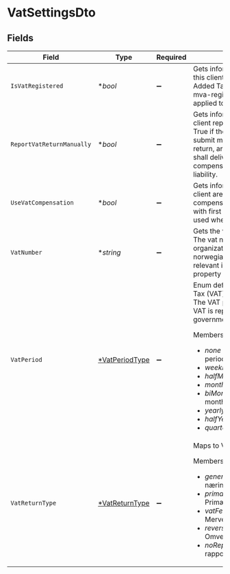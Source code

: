# VatSettingsDto


## Fields

| Field                                                                                                                                                                                                                                                                                                                                                                                                                                                                                                          | Type                                                                                                                                                                                                                                                                                                                                                                                                                                                                                                           | Required                                                                                                                                                                                                                                                                                                                                                                                                                                                                                                       | Description                                                                                                                                                                                                                                                                                                                                                                                                                                                                                                    | Example                                                                                                                                                                                                                                                                                                                                                                                                                                                                                                        |
| -------------------------------------------------------------------------------------------------------------------------------------------------------------------------------------------------------------------------------------------------------------------------------------------------------------------------------------------------------------------------------------------------------------------------------------------------------------------------------------------------------------- | -------------------------------------------------------------------------------------------------------------------------------------------------------------------------------------------------------------------------------------------------------------------------------------------------------------------------------------------------------------------------------------------------------------------------------------------------------------------------------------------------------------- | -------------------------------------------------------------------------------------------------------------------------------------------------------------------------------------------------------------------------------------------------------------------------------------------------------------------------------------------------------------------------------------------------------------------------------------------------------------------------------------------------------------- | -------------------------------------------------------------------------------------------------------------------------------------------------------------------------------------------------------------------------------------------------------------------------------------------------------------------------------------------------------------------------------------------------------------------------------------------------------------------------------------------------------------- | -------------------------------------------------------------------------------------------------------------------------------------------------------------------------------------------------------------------------------------------------------------------------------------------------------------------------------------------------------------------------------------------------------------------------------------------------------------------------------------------------------------- |
| `IsVatRegistered`                                                                                                                                                                                                                                                                                                                                                                                                                                                                                              | **bool*                                                                                                                                                                                                                                                                                                                                                                                                                                                                                                        | :heavy_minus_sign:                                                                                                                                                                                                                                                                                                                                                                                                                                                                                             | Gets information on whether this this client is registered for Value Added Tax (VAT, norwegian: mva-registrert). If false, vat is not applied to outgoing invoices.                                                                                                                                                                                                                                                                                                                                            | true                                                                                                                                                                                                                                                                                                                                                                                                                                                                                                           |
| `ReportVatReturnManually`                                                                                                                                                                                                                                                                                                                                                                                                                                                                                      | **bool*                                                                                                                                                                                                                                                                                                                                                                                                                                                                                                        | :heavy_minus_sign:                                                                                                                                                                                                                                                                                                                                                                                                                                                                                             | Gets information on whether this client report vat returns manually. True if the client are obliged to submit more than one type of vat return, are jointly registered or shall deliver vat return for vat compensation or reverse tax liability.                                                                                                                                                                                                                                                              | false                                                                                                                                                                                                                                                                                                                                                                                                                                                                                                          |
| `UseVatCompensation`                                                                                                                                                                                                                                                                                                                                                                                                                                                                                           | **bool*                                                                                                                                                                                                                                                                                                                                                                                                                                                                                                        | :heavy_minus_sign:                                                                                                                                                                                                                                                                                                                                                                                                                                                                                             | Gets information on whether this client are entitled to and uses vat compensation. If true, vat codes with first letter notaion K can be used when relevant for the client.                                                                                                                                                                                                                                                                                                                                    | false                                                                                                                                                                                                                                                                                                                                                                                                                                                                                                          |
| `VatNumber`                                                                                                                                                                                                                                                                                                                                                                                                                                                                                                    | **string*                                                                                                                                                                                                                                                                                                                                                                                                                                                                                                      | :heavy_minus_sign:                                                                                                                                                                                                                                                                                                                                                                                                                                                                                             | Gets the vat number of the client. The vat number will equal the organization number for norwegian clients, but will relevant in vat terms only if the property isVatRegistered is true.                                                                                                                                                                                                                                                                                                                       | 980386465                                                                                                                                                                                                                                                                                                                                                                                                                                                                                                      |
| `VatPeriod`                                                                                                                                                                                                                                                                                                                                                                                                                                                                                                    | [*VatPeriodType](../../models/shared/vatperiodtype.md)                                                                                                                                                                                                                                                                                                                                                                                                                                                         | :heavy_minus_sign:                                                                                                                                                                                                                                                                                                                                                                                                                                                                                             | Enum defining the Value Added Tax (VAT) period on this client. The VAT period states how often VAT is reported to the government from this client.<p>Members:</p><ul><li><i>none</i> - No defined VAT period</li><li><i>weekly</i> - Every week</li><li><i>halfMonthly</i> - Half-Monthly</li><li><i>monthly</i> - Every month</li><li><i>biMonthly</i> - Every two months</li><li><i>yearly</i> - Once a year</li><li><i>halfYearly</i> - Twice a year</li><li><i>quarterly</i> - Four times a year</li></ul> |                                                                                                                                                                                                                                                                                                                                                                                                                                                                                                                |
| `VatReturnType`                                                                                                                                                                                                                                                                                                                                                                                                                                                                                                | [*VatReturnType](../../models/shared/vatreturntype.md)                                                                                                                                                                                                                                                                                                                                                                                                                                                         | :heavy_minus_sign:                                                                                                                                                                                                                                                                                                                                                                                                                                                                                             | Maps to VatReturnCategory<p>Members:</p><ul><li><i>generalIndustry</i> - Alminnelig næring</li><li><i>primaryIndustry</i> - Primærnmæring</li><li><i>vatFeeCompensation</i> - Merverdiavgiftskompensasjon</li><li><i>reverseVatObligation</i> - Omvendt avgiftsplikt</li><li><i>noReporting</i> - Ingen rapportering</li></ul>                                                                                                                                                                                 |                                                                                                                                                                                                                                                                                                                                                                                                                                                                                                                |